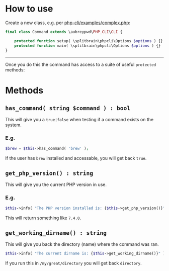 # How to use

Create a new class, e.g. per [php-cli/examples/complex.php](https://github.com/splitbrain/php-cli/blob/master/examples/complex.php):

```php
final class Command extends \aubreypwd\PHP_CLI\CLI {

	protected function setup( \splitbrain\phpcli\Options $options ) {}
	protected function main( \splitbrain\phpcli\Options $options ) {}
}
```

------------

Once you do this the command has access to a suite of useful `protected` methods:

# Methods

## `has_command( string $command ) : bool`

This will give you a `true|false` when testing if a command exists on the system.

### E.g.

```php
$brew = $this->has_command( 'brew' );
```

If the user has `brew` installed and accessable, you will get back `true`.

## `get_php_version() : string`

This will give you the current PHP version in use.

### E.g.

```php
$this->info( "The PHP version installed is: {$this->get_php_version()}" );
```

This will return something like `7.4.0`.

## `get_working_dirname() : string`

This will give you back the directory (name) where the command was ran.

```php
$this->info( "The current dirname is: {$this->get_working_dirname()}" );
```

If you run this in `/my/great/directory` you will get back `directory`.